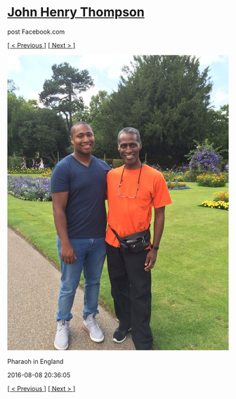 # [John Henry Thompson](../README.md)
post Facebook.com

[[ < Previous ]](2016-08-08-1.md) [[ Next > ]](2016-08-08-3.md)

[![](../media/2016-08-08/Pharaoh-in-England-1.jpg)](../README.md)

Pharaoh in England

2016-08-08 20:36:05

[[ < Previous ]](2016-08-08-1.md) [[ Next > ]](2016-08-08-3.md)